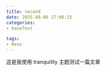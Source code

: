 ```yaml
---
title: second
date: 2025-08-06 17:06:15
categories:
- baseTest

tags: 
- Hexo
---
```



这是我使用 tranquility 主题测试一篇文章